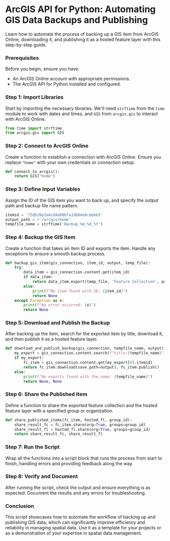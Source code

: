 # **ArcGIS API for Python: Automating GIS Data Backups and Publishing**

Learn how to automate the process of backing up a GIS item from ArcGIS Online, downloading it, and publishing it as a hosted feature layer with this step-by-step guide. 

### **Prerequisites**
Before you begin, ensure you have:
- An ArcGIS Online account with appropriate permissions.
- The ArcGIS API for Python installed and configured.

### **Step 1: Import Libraries**
Start by importing the necessary libraries. We'll need `strftime` from the `time` module to work with dates and times, and `GIS` from `arcgis.gis` to interact with ArcGIS Online.

```python
from time import strftime
from arcgis.gis import GIS
```

### **Step 2: Connect to ArcGIS Online**
Create a function to establish a connection with ArcGIS Online. Ensure you replace `"home"` with your own credentials or connection setup.

```python
def connect_to_arcgis():
    return GIS("home")
```

### **Step 3: Define Input Variables**
Assign the ID of the GIS item you want to back up, and specify the output path and backup file name pattern.

```python
itemid = '73db26e3a4cd4a60bfa1db84e8cebb63'
output_path = r'/arcgis/home'
tempfile_name = strftime('Backup_%m_%d_%Y')
```

### **Step 4: Backup the GIS Item**
Create a function that takes an item ID and exports the item. Handle any exceptions to ensure a smooth backup process.

```python
def backup_gis_item(gis_connection, item_id, output, temp_file):
    try:
        data_item = gis_connection.content.get(item_id)
        if data_item:
            return data_item.export(temp_file, 'Feature Collection', parameters=None, wait=True)
        else:
            print(f"No item found with ID: {item_id}")
            return None
    except Exception as e:
        print(f"An error occurred: {e}")
        return None
```

### **Step 5: Download and Publish the Backup**
After backing up the item, search for the exported item by title, download it, and then publish it as a hosted feature layer.

```python
def download_and_publish_backup(gis_connection, tempfile_name, output):
    my_export = gis_connection.content.search(f"title:{tempfile_name}", item_type='Feature Collection')
    if my_export:
        fc_item = gis_connection.content.get(my_export[0].itemid)
        return fc_item.download(save_path=output), fc_item.publish()
    else:
        print(f"No exports found with the name: {tempfile_name}")
        return None, None
```

### **Step 6: Share the Published Item**
Define a function to share the exported feature collection and the hosted feature layer with a specified group or organization.

```python
def share_published_items(fc_item, hosted_fl, group_id):
    share_result_fc = fc_item.share(org=True, groups=group_id)
    share_result_fl = hosted_fl.share(org=True, groups=group_id)
    return share_result_fc, share_result_fl
```

### **Step 7: Run the Script**
Wrap all the functions into a script block that runs the process from start to finish, handling errors and providing feedback along the way.

### **Step 8: Verify and Document**
After running the script, check the output and ensure everything is as expected. Document the results and any errors for troubleshooting.

### **Conclusion**
This script showcases how to automate the workflow of backing up and publishing GIS data, which can significantly improve efficiency and reliability in managing spatial data. Use it as a template for your projects or as a demonstration of your expertise in spatial data management.
